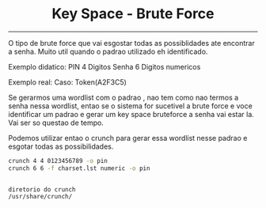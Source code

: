 <h1 align="center"> Key Space - Brute Force</h1>
<hr>

O tipo de brute force que vai esgostar todas as possiblidades ate encontrar a senha. Muito util quando o padrao utilizado eh identificado.

Exemplo didatico:
PIN 4 Digitos
Senha 6 Digitos numericos

Exemplo real:
Caso: Token(A2F3C5)


Se gerarmos uma wordlist com o padrao , nao tem como nao termos a senha nessa wordlist, entao se o sistema for sucetivel a brute force e voce identificar um padrao e gerar um key space bruteforce a senha vai estar la. Vai ser so questao de tempo.

Podemos utilizar entao o <span style='color:var(--mk-color-red)'>crunch</span> para gerar essa wordlist nesse padrao e esgotar todas as possibilidades.

```sh
crunch 4 4 0123456789 -o pin
crunch 6 6 -f charset.lst numeric -o pin
```

```ad-info

diretorio do crunch
/usr/share/crunch/

```